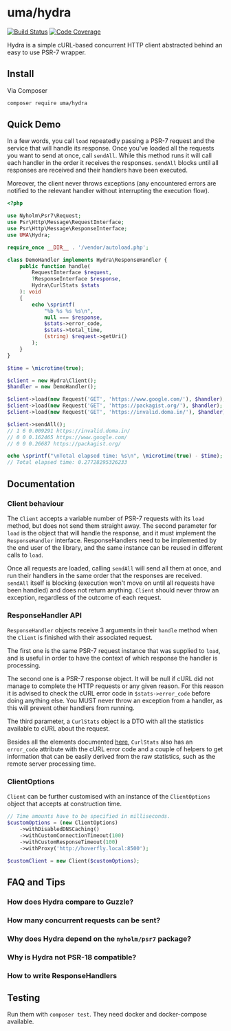 # uma/hydra

[![Build Status](https://gitlab.com/1ma/hydra/badges/master/pipeline.svg)](https://gitlab.com/1ma/hydra/pipelines)
[![Code Coverage](https://gitlab.com/1ma/hydra/badges/master/coverage.svg)](https://gitlab.com/1ma/hydra/commits/master)

Hydra is a simple cURL-based concurrent HTTP client abstracted behind an easy to use PSR-7 wrapper.


## Install

Via Composer

``` bash
composer require uma/hydra
```


## Quick Demo

In a few words, you call `load` repeatedly passing a PSR-7 request and the service that will handle
its response. Once you've loaded all the requests you want to send at once, call `sendAll`. While
this method runs it will call each handler in the order it receives the responses.
`sendAll` blocks until all responses are received and their handlers have been executed.

Moreover, the client never throws exceptions (any encountered errors are notified to the relevant
handler without interrupting the execution flow).

```php
<?php

use Nyholm\Psr7\Request;
use Psr\Http\Message\RequestInterface;
use Psr\Http\Message\ResponseInterface;
use UMA\Hydra;

require_once __DIR__ . '/vendor/autoload.php';

class DemoHandler implements Hydra\ResponseHandler {
    public function handle(
        RequestInterface $request,
        ?ResponseInterface $response,
        Hydra\CurlStats $stats
    ): void
    {
        echo \sprintf(
            "%b %s %s %s\n",
            null === $response,
            $stats->error_code,
            $stats->total_time,
            (string) $request->getUri()
        );
    }
}

$time = \microtime(true);

$client = new Hydra\Client();
$handler = new DemoHandler();

$client->load(new Request('GET', 'https://www.google.com/'), $handler);
$client->load(new Request('GET', 'https://packagist.org/'), $handler);
$client->load(new Request('GET', 'https://invalid.doma.in/'), $handler);

$client->sendAll();
// 1 6 0.009291 https://invalid.doma.in/
// 0 0 0.162465 https://www.google.com/
// 0 0 0.26687 https://packagist.org/

echo \sprintf("\nTotal elapsed time: %s\n", \microtime(true) - $time);
// Total elapsed time: 0.27728295326233
```


## Documentation

### Client behaviour

The `Client` accepts a variable number of PSR-7 requests with its `load` method, but does not send them straight away. The
second parameter for `load` is the object that will handle the response, and it must implement the `ResponseHandler` interface.
ResponseHandlers need to be implemented by the end user of the library, and the same instance can be reused in different calls to `load`.

Once all requests are loaded, calling `sendAll` will send all them at once, and run their handlers in the same order that the
responses are received. `sendAll` itself is blocking (execution won't move on until all requests have been handled) and does
not return anything. `Client` should never throw an exception, regardless of the outcome of each request.

### ResponseHandler API

`ResponseHandler` objects receive 3 arguments in their `handle` method when the `Client` is finished with their associated request.

The first one is the same PSR-7 request instance that was supplied to `load`, and is useful in order to have the context of which
response the handler is processing.

The second one is a PSR-7 response object. It will be null if cURL did not manage to complete the HTTP requests or any given reason.
For this reason it is advised to check the cURL error code in `$stats->error_code` before doing anything else. You MUST never throw
an exception from a handler, as this will prevent other handlers from running.

The third parameter, a `CurlStats` object is a DTO with all the statistics available to cURL about the request.

Besides all the elements documented [here], `CurlStats` also has an `error_code` attribute with the cURL error code and a couple of helpers
to get information that can be easily derived from the raw statistics, such as the remote server processing time.

### ClientOptions

`Client` can be further customised with an instance of the `ClientOptions` object that accepts at construction time.

```php
// Time amounts have to be specified in milliseconds.
$customOptions = (new ClientOptions)
    ->withDisabledDNSCaching()
    ->withCustomConnectionTimeout(100)
    ->withCustomResponseTimeout(100)
    ->withProxy('http://hoverfly.local:8500');

$customClient = new Client($customOptions);
```


## FAQ and Tips

### How does Hydra compare to Guzzle?

### How many concurrent requests can be sent?

### Why does Hydra depend on the `nyholm/psr7` package?

### Why is Hydra not PSR-18 compatible?

### How to write ResponseHandlers


## Testing

Run them with `composer test`. They need docker and docker-compose available.


[here]: (http://php.net/manual/en/function.curl-getinfo.php)
